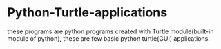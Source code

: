 # Python-Turtle-applications
these programs are python programs created with Turtle module(built-in module of python),
these are few basic python turtle(GUI) applications.
